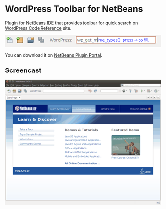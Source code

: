 # WordPress Toolbar for NetBeans

Plugin for [NetBeans IDE](1) that provides toolbar for quick search on [WordPress Code Reference](2) site.

![Screenshot of the toolbar](screenshot.png "Screenshot of the toolbar")

You can download it on [NetBeans Plugin Portal](3).

## Screencast

![NetBeans 8.2 with WordPress Toolbar Plugin](screencast.gif "NetBeans 8.2 with WordPress Toolbar Plugin")

[1]: https://netbeans.org/
[2]: https://developer.wordpress.org/reference/
[3]: http://plugins.netbeans.org/plugin/71430/?show=true

